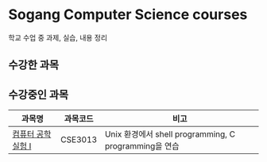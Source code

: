 # Sogang Computer Science courses

학교 수업 중 과제, 실습, 내용 정리

## 수강한 과목


## 수강중인 과목

|과목명|과목코드|비고|
|------|------|---|
|[컴퓨터 공학 실험 I](https://github.com/kiwww125/SGCS/tree/master/CSE3013_Computer%20Science%20and%20Engineering%20laboratory%20I)  |CSE3013| Unix 환경에서 shell programming, C programming을 연습|
